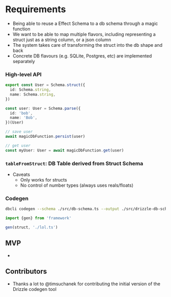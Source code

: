 # Requirements

<!-- - Being able to map a Effect Schema to a db schema -->

- Being able to reuse a Effect Schema to a db schema through a magic function
- We want to be able to map multiple flavors, including representing a struct just as a string column, or a json column
- The system takes care of transforming the struct into the db shape and back
- Concrete DB flavours (e.g. SQLite, Postgres, etc) are implemented separately

### High-level API

```ts
export const User = Schema.struct({
  id: Schema.string,
  name: Schema.string,
})

const user: User = Schema.parse({
  id: 'bob',
  name: 'Bob',
})(User)

// save user
await magicDbFunction.persist(user)

// get user
const myUser: User = await magicDbFunction.get(user)
```

### `tableFromStruct`: DB Table derived from Struct Schema

- Caveats
  - Only works for structs
  - No control of number types (always uses reals/floats)

### Codegen

```bash
dbcli codegen --schema ./src/db-schema.ts --output ./src/drizzle-db-schema.ts
```

```ts
import {gen} from 'framework'

gen(struct, './lol.ts')
```

## MVP
- 

## Contributors

- Thanks a lot to @timsuchanek for contributing the initial version of the Drizzle codegen tool